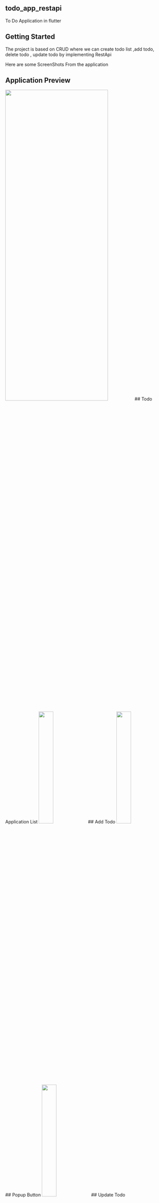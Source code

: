 ## todo_app_restapi

To Do Application in flutter

## Getting Started

The project is based on CRUD where we can create todo list ,add todo, delete todo , update todo by implementing RestApi 

Here are some ScreenShots From the application

## Application Preview

<img src="https://user-images.githubusercontent.com/49728395/208234646-a45e3f76-971b-4a9b-a016-8ba350e42bc9.png" width=80% height=50%>
## Todo Application List

<img src="https://user-images.githubusercontent.com/49728395/208229606-28bd64f3-d16c-4343-8d28-1b6512ffe9f0.png" width=30% height=30%>
## Add Todo
<img src="https://user-images.githubusercontent.com/49728395/208229623-5419a340-137f-4a91-adbe-cedbb3c106ac.png" width=30% height=30%>
## Popup Button 
<img src="https://user-images.githubusercontent.com/49728395/208229630-2e4bdfe0-3656-477c-a99c-7b9253f4b718.png" width=30% height=30%>
## Update Todo
<img src="https://user-images.githubusercontent.com/49728395/208229635-ed5b0ba5-b45a-468e-a89c-1eac0ec5fa5b.png" width=30% height=30%%>
